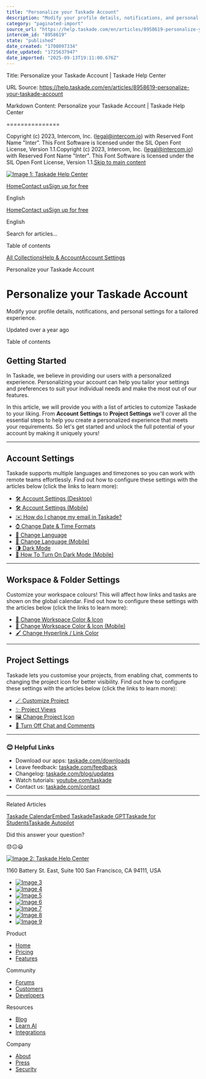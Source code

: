 ```yaml
---
title: "Personalize your Taskade Account"
description: "Modify your profile details, notifications, and personal settings for a tailored experience."
category: "paginated-import"
source_url: "https://help.taskade.com/en/articles/8958619-personalize-your-taskade-account"
intercom_id: "8958619"
state: "published"
date_created: "1708097334"
date_updated: "1725637947"
date_imported: "2025-09-13T19:11:00.676Z"
---
```


Title: Personalize your Taskade Account | Taskade Help Center

URL Source: https://help.taskade.com/en/articles/8958619-personalize-your-taskade-account

Markdown Content:
Personalize your Taskade Account | Taskade Help Center

===============

Copyright (c) 2023, Intercom, Inc. (legal@intercom.io) with Reserved Font Name "Inter". This Font Software is licensed under the SIL Open Font License, Version 1.1.Copyright (c) 2023, Intercom, Inc. (legal@intercom.io) with Reserved Font Name "Inter". This Font Software is licensed under the SIL Open Font License, Version 1.1.[Skip to main content](https://help.taskade.com/en/articles/8958619-personalize-your-taskade-account#main-content)

[![Image 1: Taskade Help Center](https://downloads.intercomcdn.com/i/o/490280/d14603621e78c833c2d0e66f/2d1230f35f3009fff25b2989e93312a5.png)](https://help.taskade.com/en/)

[Home](https://www.taskade.com/)[Contact us](https://www.taskade.com/contact)[Sign up for free](https://www.taskade.com/signup)

English

[Home](https://www.taskade.com/)[Contact us](https://www.taskade.com/contact)[Sign up for free](https://www.taskade.com/signup)

English

Search for articles... 

Table of contents

[](https://help.taskade.com/en/articles/8958619-personalize-your-taskade-account#h_20dec57cdd)[](https://help.taskade.com/en/articles/8958619-personalize-your-taskade-account#h_f4244e16d8)[](https://help.taskade.com/en/articles/8958619-personalize-your-taskade-account#h_ca2f476105)[](https://help.taskade.com/en/articles/8958619-personalize-your-taskade-account#h_ac405cba9d)

[All Collections](https://help.taskade.com/en/)[Help & Account](https://help.taskade.com/en/collections/8400891-help-account)[Account Settings](https://help.taskade.com/en/collections/8400892-account-settings)

Personalize your Taskade Account

Personalize your Taskade Account
================================

Modify your profile details, notifications, and personal settings for a tailored experience.

Updated over a year ago

Table of contents

[](https://help.taskade.com/en/articles/8958619-personalize-your-taskade-account#h_20dec57cdd)[](https://help.taskade.com/en/articles/8958619-personalize-your-taskade-account#h_f4244e16d8)[](https://help.taskade.com/en/articles/8958619-personalize-your-taskade-account#h_ca2f476105)[](https://help.taskade.com/en/articles/8958619-personalize-your-taskade-account#h_ac405cba9d)

**Getting Started**
-------------------

In Taskade, we believe in providing our users with a personalized experience. Personalizing your account can help you tailor your settings and preferences to suit your individual needs and make the most out of our features.

In this article, we will provide you with a list of articles to cutomize Taskade to your liking. From **Account Settings** to **Project Settings** we'll cover all the essential steps to help you create a personalized experience that meets your requirements. So let's get started and unlock the full potential of your account by making it uniquely yours!

* * *

**Account Settings**
--------------------

Taskade supports multiple languages and timezones so you can work with remote teams effortlessly. Find out how to configure these settings with the articles below (click the links to learn more):

*   [🛠 Account Settings (Desktop)](https://intercom.help/taskade/en/articles/8958621) 
*   [🛠 Account Settings (Mobile)](https://intercom.help/taskade/en/articles/8958585) 
*   [✉️ How do I change my email in Taskade?](https://intercom.help/taskade/en/articles/8958662) 
*   [⌚️ Change Date & Time Formats](https://intercom.help/taskade/en/articles/8958624) 
*   [💠 Change Language](https://intercom.help/taskade/en/articles/8958626) 
*   [💠 Change Language (Mobile)](https://intercom.help/taskade/en/articles/8958587) 
*   [🌗 Dark Mode](https://intercom.help/taskade/en/articles/8958625) 
*   [🌙 How To Turn On Dark Mode (Mobile)](https://intercom.help/taskade/en/articles/8958586) 

* * *

**Workspace & Folder Settings**
-------------------------------

Customize your workspace colours! This will affect how links and tasks are shown on the global calendar. Find out how to configure these settings with the articles below (click the links to learn more):

*   [🎨 Change Workspace Color & Icon](https://intercom.help/taskade/en/articles/8958492) 
*   [🎨 Change Workspace Color & Icon (Mobile)](https://intercom.help/taskade/en/articles/8958583) 
*   [🖌️ Change Hyperlink / Link Color](https://intercom.help/taskade/en/articles/8958399) 

* * *

**Project Settings**
--------------------

Taskade lets you customise your projects, from enabling chat, comments to changing the project icon for better visibility. Find out how to configure these settings with the articles below (click the links to learn more):

*   [🪄 Customize Project](https://intercom.help/taskade/en/articles/8958500) 
*   [✨ Project Views](https://intercom.help/taskade/en/articles/8958384) 
*   [🖼️ Change Project Icon](https://intercom.help/taskade/en/articles/8958514) 
*   [🤫 Turn Off Chat and Comments](https://intercom.help/taskade/en/articles/8958436) 

* * *

### **😊 Helpful Links**

*   Download our apps: [taskade.com/downloads](https://taskade.com/downloads) 
*   Leave feedback: [taskade.com/feedback](https://taskade.com/feedback) 
*   Changelog: [taskade.com/blog/updates](https://taskade.com/blog/updates) 
*   Watch tutorials: [youtube.com/taskade](https://youtube.com/taskade) 
*   Contact us: [taskade.com/contact](https://taskade.com/contact) 

* * *

Related Articles

[Taskade Calendar](https://help.taskade.com/en/articles/8958375-taskade-calendar)[Embed Taskade](https://help.taskade.com/en/articles/8958448-embed-taskade)[Taskade GPT](https://help.taskade.com/en/articles/8958541-taskade-gpt)[Taskade for Students](https://help.taskade.com/en/articles/8958687-taskade-for-students)[Taskade Autopilot](https://help.taskade.com/en/articles/11427825-taskade-autopilot)

Did this answer your question?

😞😐😃

[![Image 2: Taskade Help Center](https://downloads.intercomcdn.com/i/o/566097/5267af56373cca21ec2cea67/2d1230f35f3009fff25b2989e93312a5.png)](https://help.taskade.com/en/)

11‌60 Battery St. East, Suite 100 San‌ Francisco, CA 94111, USA

*   [![Image 3](https://intercom.help/taskade/assets/svg/icon:social-linkedin/ffffff)](https://www.linkedin.com/company/taskade/)
*   [![Image 4](https://intercom.help/taskade/assets/svg/icon:social-facebook/ffffff)](https://www.facebook.com/taskade)
*   [![Image 5](https://intercom.help/taskade/assets/svg/icon:social-github/ffffff)](https://github.com/taskade)
*   [![Image 6](https://intercom.help/taskade/assets/svg/icon:social-instagram/ffffff)](https://www.instagram.com/taskade)
*   [![Image 7](https://intercom.help/taskade/assets/svg/icon:social-youtube/ffffff)](https://www.youtube.com/taskade)
*   [![Image 8](https://intercom.help/taskade/assets/svg/icon:social-reddit/ffffff)](https://www.reddit.com/r/taskade)
*   [![Image 9](https://intercom.help/taskade/assets/svg/icon:social-twitter-x/ffffff)](https://www.twitter.com/taskade)

Product

*   [Home](https://www.taskade.com/)
*   [Pricing](https://www.taskade.com/pricing)
*   [Features](https://www.taskade.com/features)

Community

*   [Forums](https://www.taskade.com/community)
*   [Customers](https://taskade.com/reviews)
*   [Developers](https://developers.taskade.com/)

Resources

*   [Blog](https://www.taskade.com/blog/)
*   [Learn AI](https://www.taskade.com/learn)
*   [Integrations](https://www.taskade.com/integrations)

Company

*   [About](https://www.taskade.com/about)
*   [Press](https://www.taskade.com/press)
*   [Security](https://www.taskade.com/security)
